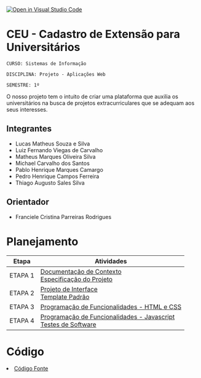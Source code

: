 [![Open in Visual Studio Code](https://classroom.github.com/assets/open-in-vscode-c66648af7eb3fe8bc4f294546bfd86ef473780cde1dea487d3c4ff354943c9ae.svg)](https://classroom.github.com/online_ide?assignment_repo_id=10303707&assignment_repo_type=AssignmentRepo)
# CEU - Cadastro de Extensão para Universitários

`CURSO: Sistemas de Informação`

`DISCIPLINA: Projeto - Aplicações Web`

`SEMESTRE: 1º`

O nosso projeto tem o intuito de criar uma plataforma que auxilia os universitários na busca de projetos extracurriculares que se adequam aos seus interesses.

## Integrantes

* Lucas Matheus Souza e Silva
* Luiz Fernando Viegas de Carvalho
* Matheus Marques Oliveira Silva
* Michael Carvalho dos Santos
* Pablo Henrique Marques Camargo
* Pedro Henrique Campos Ferreira
* Thiago Augusto Sales Silva


## Orientador

* Franciele Cristina Parreiras Rodrigues

# Planejamento

| Etapa         | Atividades |
|  :----:   | ----------- |
| ETAPA 1         |[Documentação de Contexto](docs/Documentação%20de%20contexto.md) <br> [Especificação do Projeto](docs/Especificação%20do%20Projeto.md) |
| ETAPA 2         |[Projeto de Interface](docs/interface.md) <br> [Template Padrão](docs/template.md) |
| ETAPA 3         |[Programação de Funcionalidades - HTML e CSS](docs/development.md) |
| ETAPA 4        |[Programação de Funcionalidades - Javascript](docs/development.md) <br> [Testes de Software ](docs/tests.md) |


# Código

<li><a href="src/Cadastro/Cadastro/Cadastro.html"> Código Fonte</a></li>
